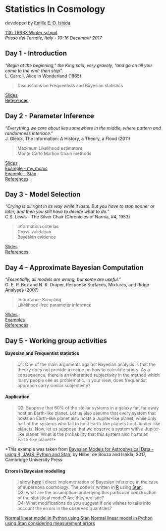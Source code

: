 # Statistics In Cosmology  
developed by [Emille E. O. Ishida](www.emilleishida.com)

[11th TRR33 Winter school](http://darkuniverse.uni-hd.de/view/Main/WinterSchool17)  
*Passo del Tornale, Italy - 10-16 December 2017*



## Day 1 - Introduction

*"Begin at the beginning," the King said, very gravely, "and go on till you come to the end: then stop".*  
L. Carroll, Alice in Wonderland (1865)

> Discussions on Frequentists and Bayesian statistics  
    
[Slides](https://github.com/emilleishida/StatisticsInCosmology/tree/master/I_Frequentist_vs_Bayesian/StatisticsInCosmology_day1.pdf)  
[References](https://github.com/emilleishida/StatisticsInCosmology/tree/master/I_Frequentist_vs_Bayesian/references)  

## Day 2 - Parameter Inference  

*“Everything we care about lies somewhere in the middle, where pattern and randomness interlace.”*  
J. Gleick, The Information: A History, a Theory, a Flood (2011)  

> Maximum Likelihood estimators  
> Monte Carlo Markov Chain methods  

[Slides](https://github.com/emilleishida/StatisticsInCosmology/tree/master/II_Parameter_Inference/StatisticsInCosmology_day2.pdf)  
[Example - my_mcmc](https://github.com/emilleishida/StatisticsInCosmology/tree/master/II_Parameter_Inference/my_first_MCMC.py)  
[Example - Stan](https://github.com/astrobayes/BMAD/blob/master/chapter_4/code_4.3.py)  
[References](https://github.com/emilleishida/StatisticsInCosmology/tree/master/II_Parameter_Inference/references)


## Day 3 - Model Selection

*“Crying is all right in its way while it lasts. But you have to stop sooner or later, and then you still have to decide what to do.”*  
C.S. Lewis - The Silver Chair (Chronicles of Narnia, #4, 1953)

> Information criterias  
> Cross-validation  
> Bayesian evidence  
 
[Slides](https://github.com/emilleishida/StatisticsInCosmology/tree/master/III_Model_Selection/StatisticsInCosmology_day3.pdf)  
[References](https://github.com/emilleishida/StatisticsInCosmology/tree/master/III_Model_Selection)

## Day 4 - Approximate Bayesian Computation

*“Essentially, all models are wrong, but some are useful.”*  
 G. E. P. Box and N. R. Draper, Response Surfaces, Mixtures, and Ridge Analyses (2007)

> Importance Sampling  
> Likelihood-free parameter inference  
 
[Slides](https://github.com/emilleishida/StatisticsInCosmology/tree/master/IV_ABC/StatisticsInCosmology_day4.pdf)  
[Examples](https://github.com/emilleishida/StatisticsInCosmology/tree/master/IV_ABC)  
[References](https://github.com/emilleishida/StatisticsInCosmology/tree/master/IV_ABC/references)


## Day 5 - Working group activities

#### Bayesian and Frequentist statistics
     
> Q1: One of the main arguments against Bayesian analysis is that the theory does not provide a recipe on how to calculate priors. As a consequence, there is an inherented subjectivity in the method which many people see as problematic. In your view, does frequentist approach carry similar subjectivity?

#### Application

> Q2: Suppose that 60% of the stellar systems in a galaxy far,  far away host an Earth-like planet. Let us also assume that every system that hosts an Earth-like planet also hosts a Jupiter-like planet, while only half of the systems who fail to host Earth-like planets host Jupiter-like planets. Now, let us suppose that we observe a system with a Jupiter-like planet. What is the probability that this system also hosts an Earth-like planet?*   

*This example was taken from [Bayesian Models for Astrophysical Data - using R, JAGS, Python and Stan](www.bayesianmodelsforastrophysicaldata.com), by Hilbe, de Souza and Ishida, 2017, Cambridge University Press  

#### Errors in Bayesian modelling

> I show [here](https://github.com/emilleishida/StatisticsInCosmology/blob/master/sncosmology.R) I direct implementation of Bayesian inference in the case of supernova cosmology. The code is written in [R](https://www.r-project.org/) using [Stan](http://mc-stan.org/).  
> Q3: what are the assumptionsunderlying this particular construction of the statistical model? Are they realistic?  
> Q4: What modifications do you suggest if one wishes to take into account the errors in the observed quantities?

[Normal linear model in Python using Stan](https://github.com/astrobayes/BMAD/blob/master/chapter_4/code_4.3.py)
[Normal linear model in Python using Stan considering measurement errors](https://github.com/astrobayes/BMAD/blob/master/chapter_4/code_4.11.py)


